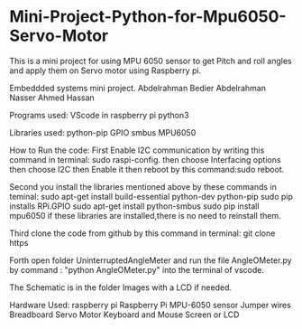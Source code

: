 # Mini-Project-Python-for-Mpu6050-Servo-Motor
This is a mini project for using MPU 6050 sensor to get Pitch and roll angles and apply them on Servo motor using Raspberry pi.

Embeddded systems mini project.
Abdelrahman Bedier
Abdelrahman Nasser
Ahmed Hassan

Programs used:
VScode in raspberry pi
python3

Libraries used:
python-pip 
GPIO
smbus
MPU6050

How to Run the code:
First Enable I2C communication by writing this command in terminal:
sudo raspi-config.
then choose Interfacing options then choose I2C then Enable it then reboot by this command:sudo reboot.

Second you install the libraries mentioned above by these commands in teminal:
sudo apt-get install build-essential python-dev python-pip
sudo pip installs RPi.GPIO
sudo apt-get install python-smbus
sudo pip install mpu6050
if these libraries are installed,there is no need to reinstall them.

Third clone the code from github by this command in terminal:
git clone https

Forth open folder UninterruptedAngleMeter and run the file AngleOMeter.py by command : "python AngleOMeter.py" into the terminal of vscode.

The Schematic is in the folder Images with a LCD if needed.

Hardware Used:
raspberry pi
Raspberry Pi
MPU-6050 sensor
Jumper wires 
Breadboard
Servo Motor
Keyboard and Mouse
Screen or LCD

